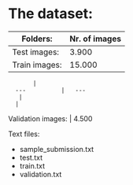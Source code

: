 # The dataset:

Folders: | Nr. of images 
--- | --- 
Test images: | 3.900 
Train images: | 15.000 


           |   
      ---          |   ---  
       |   
      |     
Validation images: | 4.500  

Text files:
- sample_submission.txt
- test.txt
- train.txt
- validation.txt
